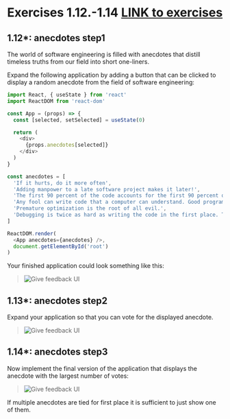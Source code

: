 # Exercises 1.12.-1.14 [LINK to exercises](https://fullstackopen.com/en/part1/a_more_complex_state_debugging_react_apps#exercises-1-6-1-14)

## 1.12*: anecdotes step1
The world of software engineering is filled with anecdotes that distill timeless truths from our field into short one-liners.

Expand the following application by adding a button that can be clicked to display a random anecdote from the field of software engineering:

```javascript
import React, { useState } from 'react'
import ReactDOM from 'react-dom'

const App = (props) => {
  const [selected, setSelected] = useState(0)

  return (
    <div>
      {props.anecdotes[selected]}
    </div>
  )
}

const anecdotes = [
  'If it hurts, do it more often',
  'Adding manpower to a late software project makes it later!',
  'The first 90 percent of the code accounts for the first 90 percent of the development time...The remaining 10 percent of the code accounts for the other 90 percent of the development time.',
  'Any fool can write code that a computer can understand. Good programmers write code that humans can understand.',
  'Premature optimization is the root of all evil.',
  'Debugging is twice as hard as writing the code in the first place. Therefore, if you write the code as cleverly as possible, you are, by definition, not smart enough to debug it.'
]

ReactDOM.render(
  <App anecdotes={anecdotes} />,
  document.getElementById('root')
)
```

Your finished application could look something like this:

> ![Give feedback UI](https://fullstackopen.com/static/8577fa00fc4d946e2322de9b2707c89c/14be6/18a.png)

## 1.13*: anecdotes step2
Expand your application so that you can vote for the displayed anecdote.

> ![Give feedback UI](https://fullstackopen.com/static/06f95cb43a18bd6429174200a8d17cff/14be6/19a.png)

## 1.14*: anecdotes step3
Now implement the final version of the application that displays the anecdote with the largest number of votes:

> ![Give feedback UI](https://fullstackopen.com/static/3e8638efbbbbcabac7bb79466ab3a5f6/14be6/20a.png)

If multiple anecdotes are tied for first place it is sufficient to just show one of them.